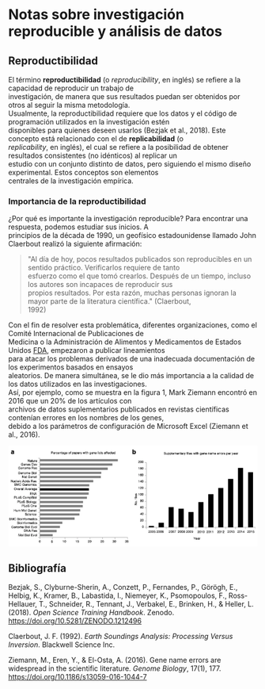 # **Notas sobre investigación reproducible y análisis de datos**
##   **Reproductibilidad**

El término **reproductibilidad** (o *reproducibility*, en inglés) se refiere a la capacidad de reproducir un trabajo de   
investigación, de manera que sus resultados puedan ser obtenidos por otros al seguir la misma metodología.   
Usualmente, la reproductibilidad requiere que los datos y el código de programación utilizados en la investigación estén   
disponibles para quienes deseen usarlos (Bezjak et al., 2018). Este concepto está relacionado con el de **replicabilidad** (o   
_replicability_, en inglés), el cual se refiere a la posibilidad de obtener resultados consistentes (no idénticos) al replicar un   
estudio con un conjunto distinto de datos, pero siguiendo el mismo diseño experimental. Estos conceptos son elementos   
centrales de la investigación empírica.    
###  **Importancia de la reproductibilidad**

¿Por qué es importante la investigación reproducible? Para encontrar una respuesta, podemos estudiar sus inicios. A   
principios de la década de 1990, un geofísico estadounidense llamado John Claerbout realizó la siguiente afirmación:

>"Al día de hoy, pocos resultados publicados son reproducibles en un sentido práctico. Verificarlos requiere de tanto   
>esfuerzo como el que tomó crearlos. Después de un tiempo, incluso los autores son incapaces de reproducir sus   
>propios resultados. Por esta razón, muchas personas ignoran la mayor parte de la literatura científica." (Claerbout,   
>1992)  

Con el fin de resolver esta problemática, diferentes organizaciones,  como el Comité Internacional de Publicaciones de   
Medicina o la Administración de Alimentos y Medicamentos de Estados Unidos [FDA](https://www.fda.gov/), empezaron a publicar lineamientos   
para atacar los problemas derivados de una inadecuada documentación de los experimentos basados en ensayos   
aleatorios. De manera simultánea, se le dio más importancia a la calidad  de los datos utilizados en las investigaciones.   
Así, por ejemplo, como se muestra en la figura 1, Mark Ziemann encontró en 2016 que un 20% de los artículos con   
archivos de datos suplementarios publicados en revistas científicas contenían errores en los nombres de los genes,   
debido a los parámetros de configuración de Microsoft Excel (Ziemann et al.,  2016).  

![Figura 1. Resultados de la revisión sistemática de archivos Excel suplementarios. Fuente: \(Ziemann et al., 2016).](ZiemannEtAlFig1.png)  

## **Bibliografía**

Bezjak, S., Clyburne-Sherin, A., Conzett, P., Fernandes, P., Görögh, E., Helbig, K., Kramer, B., Labastida, I., Niemeyer, K., Psomopoulos, F., Ross-Hellauer, T., Schneider, R., Tennant, J., Verbakel, E., Brinken, H., & Heller, L. (2018). *Open Science Training Handbook*. Zenodo. https://doi.org/10.5281/ZENODO.1212496

Claerbout, J. F. (1992). *Earth Soundings Analysis: Processing Versus Inversion*. Blackwell Science Inc.

Ziemann, M., Eren, Y., & El-Osta, A. (2016). Gene name errors are widespread in the scientific literature. *Genome Biology*, 17(1), 177. https://doi.org/10.1186/s13059-016-1044-7
